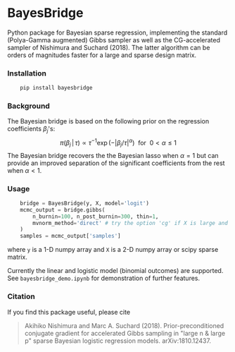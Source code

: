 # BayesBridge

Python package for Bayesian sparse regression, implementing the standard (Polya-Gamma augmented) Gibbs sampler as well as the CG-accelerated sampler of Nishimura and Suchard (2018). The latter algorithm can be orders of magnitudes faster for a large and sparse design matrix.

### Installation
```bash
    pip install bayesbridge
```

### Background
The Bayesian bridge is based on the following prior on the regression coefficients $\beta_j$'s:
$$\pi(\beta_j \, | \, \tau) \propto \tau^{-1} \exp \big(-|\beta_j / \tau|^\alpha \big) \ \text{ for } \ 0 < \alpha \leq 1$$
The Bayesian bridge recovers the the Bayesian lasso when $\alpha = 1$ but can provide an improved separation of the significant coefficients from the rest when $\alpha < 1$.

### Usage

```python
    bridge = BayesBridge(y, X, model='logit')
    mcmc_output = bridge.gibbs(
        n_burnin=100, n_post_burnin=300, thin=1,
        mvnorm_method='direct' # try the option 'cg' if X is large and sparse.
    )
    samples = mcmc_output['samples']
```

where `y` is a 1-D numpy array and `X` is a 2-D numpy array or scipy sparse matrix.

Currently the linear and logistic model (binomial outcomes) are supported. See `bayesbridge_demo.ipynb` for demonstration of further features.

### Citation
If you find this package useful, please cite
> Akihiko Nishimura and Marc A. Suchard (2018).
> Prior-preconditioned conjugate gradient for accelerated Gibbs sampling in "large n & large p" sparse Bayesian logistic regression models. arXiv:1810.12437.
